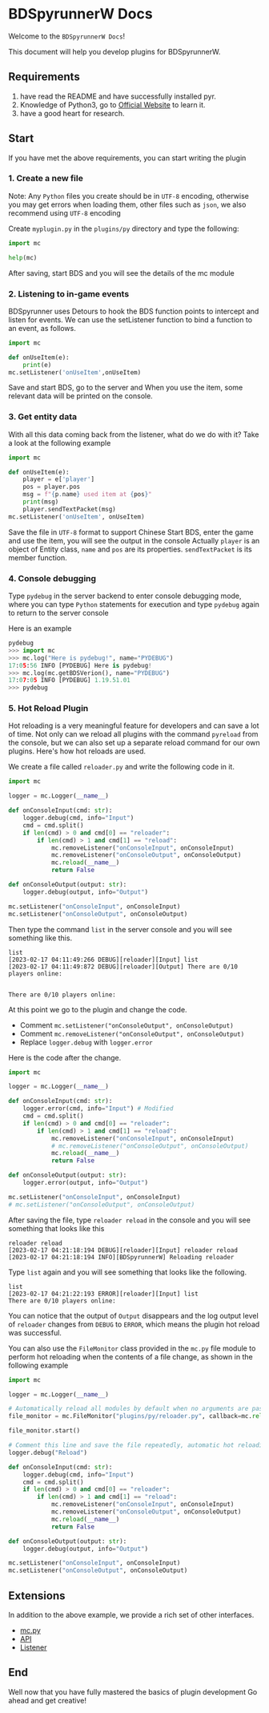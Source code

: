 ﻿# BDSpyrunnerW Docs

Welcome to the `BDSpyrunnerW Docs`!

This document will help you develop plugins for BDSpyrunnerW.

## Requirements

1. have read the README and have successfully installed pyr.
2. Knowledge of Python3, go to [Official Website](https://www.python.org/about/gettingstarted/) to learn it.
3. have a good heart for research.

## Start

If you have met the above requirements, you can start writing the plugin

### 1. Create a new file

Note: Any `Python` files you create should be in `UTF-8` encoding, otherwise you may get errors when loading them, other files such as `json`, we also recommend using `UTF-8` encoding

Create `myplugin.py` in the `plugins/py` directory and type the following:

```py
import mc

help(mc)
```

After saving, start BDS and you will see the details of the mc module

### 2. Listening to in-game events

BDSpyrunner uses Detours to hook the BDS function points to intercept and listen for events.
We can use the setListener function to bind a function to an event, as follows.

```py
import mc

def onUseItem(e):
	print(e)
mc.setListener('onUseItem',onUseItem)
```

Save and start BDS, go to the server and
When you use the item, some relevant data will be printed on the console.

### 3. Get entity data

With all this data coming back from the listener, what do we do with it?
Take a look at the following example

```py
import mc

def onUseItem(e):
	player = e['player']
	pos = player.pos
	msg = f"{p.name} used item at {pos}"
	print(msg)
	player.sendTextPacket(msg)
mc.setListener('onUseItem', onUseItem)
```

Save the file in ``UTF-8`` format to support Chinese
Start BDS, enter the game and use the item, you will see the output in the console
Actually `player` is an object of Entity class, `name` and `pos` are its properties.
`sendTextPacket` is its member function.

### 4. Console debugging

Type `pydebug` in the server backend to enter console debugging mode, where you can type `Python` statements for execution and type `pydebug` again to return to the server console

Here is an example

```python
pydebug
>>> import mc
>>> mc.log("Here is pydebug!", name="PYDEBUG") 
17:05:56 INFO [PYDEBUG] Here is pydebug!
>>> mc.log(mc.getBDSVerion(), name="PYDEBUG")  
17:07:05 INFO [PYDEBUG] 1.19.51.01
>>> pydebug

```

### 5. Hot Reload Plugin

Hot reloading is a very meaningful feature for developers and can save a lot of time. Not only can we reload all plugins with the command ``pyreload`` from the console, but we can also set up a separate reload command for our own plugins. Here's how hot reloads are used.

We create a file called ``reloader.py`` and write the following code in it.

```python
import mc

logger = mc.Logger(__name__)

def onConsoleInput(cmd: str):
    logger.debug(cmd, info="Input")
    cmd = cmd.split()
    if len(cmd) > 0 and cmd[0] == "reloader":
        if len(cmd) > 1 and cmd[1] == "reload":
            mc.removeListener("onConsoleInput", onConsoleInput)
            mc.removeListener("onConsoleOutput", onConsoleOutput)
            mc.reload(__name__)
            return False

def onConsoleOutput(output: str):
    logger.debug(output, info="Output")

mc.setListener("onConsoleInput", onConsoleInput)
mc.setListener("onConsoleOutput", onConsoleOutput)
```

Then type the command ``list`` in the server console and you will see something like this.

```plaintext
list
[2023-02-17 04:11:49:266 DEBUG][reloader][Input] list
[2023-02-17 04:11:49:872 DEBUG][reloader][Output] There are 0/10 players online:


There are 0/10 players online:
```

At this point we go to the plugin and change the code.

* Comment ``mc.setListener("onConsoleOutput", onConsoleOutput)``
* Comment ``mc.removeListener("onConsoleOutput", onConsoleOutput)``
* Replace ``logger.debug`` with ``logger.error``

Here is the code after the change.

```python
import mc

logger = mc.Logger(__name__)

def onConsoleInput(cmd: str):
    logger.error(cmd, info="Input") # Modified
    cmd = cmd.split()
    if len(cmd) > 0 and cmd[0] == "reloader":
        if len(cmd) > 1 and cmd[1] == "reload":
            mc.removeListener("onConsoleInput", onConsoleInput)
            # mc.removeListener("onConsoleOutput", onConsoleOutput)
            mc.reload(__name__)
            return False

def onConsoleOutput(output: str):
    logger.error(output, info="Output")

mc.setListener("onConsoleInput", onConsoleInput)
# mc.setListener("onConsoleOutput", onConsoleOutput)
```

After saving the file, type ``reloader reload`` in the console and you will see something that looks like this

```plaintext
reloader reload
[2023-02-17 04:21:18:194 DEBUG][reloader][Input] reloader reload
[2023-02-17 04:21:18:194 INFO][BDSpyrunnerW] Reloading reloader
```

Type ``list`` again and you will see something that looks like the following.

```plaintext
list
[2023-02-17 04:21:22:193 ERROR][reloader][Input] list
There are 0/10 players online:
```

You can notice that the output of ``Output`` disappears and the log output level of ``reloader`` changes from ``DEBUG`` to ``ERROR``, which means the plugin hot reload was successful.

You can also use the ``FileMonitor`` class provided in the ``mc.py`` file module to perform hot reloading when the contents of a file change, as shown in the following example

```python
import mc

logger = mc.Logger(__name__)

# Automatically reload all modules by default when no arguments are passed in
file_monitor = mc.FileMonitor("plugins/py/reloader.py", callback=mc.reload, args=(__name__,), interval=1)

file_monitor.start()

# Comment this line and save the file repeatedly, automatic hot reloading can be observed
logger.debug("Reload")

def onConsoleInput(cmd: str):
    logger.debug(cmd, info="Input")
    cmd = cmd.split()
    if len(cmd) > 0 and cmd[0] == "reloader":
        if len(cmd) > 1 and cmd[1] == "reload":
            mc.removeListener("onConsoleInput", onConsoleInput)
            mc.removeListener("onConsoleOutput", onConsoleOutput)
            mc.reload(__name__)
            return False

def onConsoleOutput(output: str):
    logger.debug(output, info="Output")

mc.setListener("onConsoleInput", onConsoleInput)
mc.setListener("onConsoleOutput", onConsoleOutput)
```

## Extensions

In addition to the above example, we provide a rich set of other interfaces.

* [mc.py](mc.py.md "file module")
* [API](API.md)
* [Listener](Listener.md)

## End

Well now that you have fully mastered the basics of plugin development
Go ahead and get creative!
